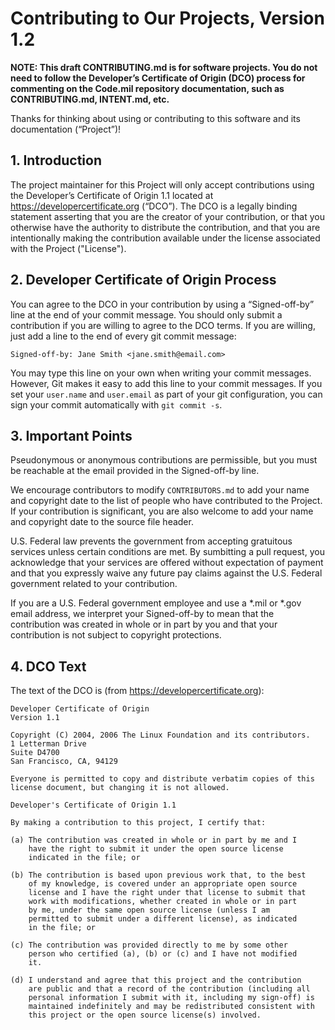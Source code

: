 # Contributing to Our Projects, Version 1.2 
**NOTE: This draft CONTRIBUTING.md is for software projects. You do not need to follow the Developer’s Certificate of Origin (DCO) process for commenting on the Code.mil repository documentation, such as CONTRIBUTING.md, INTENT.md, etc.**

Thanks for thinking about using or contributing to this software and its documentation (“Project”)!

## 1. Introduction

The project maintainer for this Project will only accept contributions using the Developer’s Certificate of Origin 1.1 located at https://developercertificate.org (“DCO”). The DCO is a legally binding statement asserting that you are the creator of your contribution, or that you otherwise have the authority to distribute the contribution, and that you are intentionally making the contribution available under the license associated with the Project ("License").

## 2. Developer Certificate of Origin Process

You can agree to the DCO in your contribution by using a “Signed-off-by” line at the end of your commit message. You should only submit a contribution if you are willing to agree to the DCO terms. If you are willing, just add a line to the end of every git commit message:

```Signed-off-by: Jane Smith <jane.smith@email.com>```

You may type this line on your own when writing your commit messages. However, Git makes it easy to add this line to your commit messages. If you set your `user.name` and `user.email` as part of your git configuration, you can sign your commit automatically with `git commit -s`.

## 3. Important Points

Pseudonymous or anonymous contributions are permissible, but you must be reachable at the email provided in the Signed-off-by line.

We encourage contributors to modify `CONTRIBUTORS.md` to add your name and copyright date to the list of people who have contributed to the Project. If your contribution is significant, you are also welcome to add your name and copyright date to the source file header. 

U.S. Federal law prevents the government from accepting gratuitous services unless certain conditions are met. By sumbitting a pull request, you acknowledge that your services are offered without expectation of payment and that you expressly waive any future pay claims against the U.S. Federal government related to your contribution.

If you are a U.S. Federal government employee and use a *.mil or *.gov email address, we interpret your Signed-off-by to mean that the contribution was created in whole or in part by you and that your contribution is not subject to copyright protections.

## 4. DCO Text

The text of the DCO is (from https://developercertificate.org):
```
Developer Certificate of Origin
Version 1.1

Copyright (C) 2004, 2006 The Linux Foundation and its contributors.
1 Letterman Drive
Suite D4700
San Francisco, CA, 94129

Everyone is permitted to copy and distribute verbatim copies of this
license document, but changing it is not allowed.

Developer's Certificate of Origin 1.1

By making a contribution to this project, I certify that:

(a) The contribution was created in whole or in part by me and I
    have the right to submit it under the open source license
    indicated in the file; or

(b) The contribution is based upon previous work that, to the best
    of my knowledge, is covered under an appropriate open source
    license and I have the right under that license to submit that
    work with modifications, whether created in whole or in part
    by me, under the same open source license (unless I am
    permitted to submit under a different license), as indicated
    in the file; or

(c) The contribution was provided directly to me by some other
    person who certified (a), (b) or (c) and I have not modified
    it.

(d) I understand and agree that this project and the contribution
    are public and that a record of the contribution (including all
    personal information I submit with it, including my sign-off) is
    maintained indefinitely and may be redistributed consistent with
    this project or the open source license(s) involved.
```
